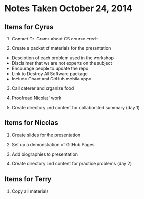 # Notes Taken October 24, 2014

## Items for Cyrus

1. Contact Dr. Grama about CS course credit

2. Create a packet of materials for the presentation

  * Desciption of each problem used in the workshop
  * Disclaimer that we are not experts on the subject
  * Encourage people to update the repo
  * Link to Destroy All Software package
  * Include Cheet and GitHub mobile apps

3. Call caterer and organize food

4. Proofread Nicolas' work

5. Create directory and content for collaborated summary (day 1)

## Items for Nicolas

1. Create slides for the presentation

2. Set up a demonstration of GitHub Pages

3. Add biographies to presentation

4. Create directory and content for practice problems (day 2)

## Items for Terry

1. Copy all materials